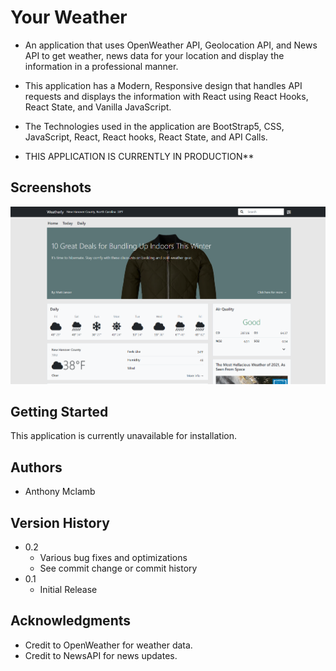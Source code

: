 # Your Weather

 * An application that uses OpenWeather API, Geolocation API, and News API to get weather, news data for your location and display the information in a professional manner.
 
 * This application has a Modern, Responsive design that handles API requests and displays the information with React using React Hooks, React State, and Vanilla JavaScript.
 
 * The Technologies used in the application are BootStrap5, CSS, JavaScript, React, React hooks, React State, and API Calls.

 * THIS APPLICATION IS CURRENTLY IN PRODUCTION**

## Screenshots

<div align="center">
 <img src="images/your-weather.png" alt="Your Weathe Screenshot">

</div>

## Getting Started

  This application is currently unavailable for installation.

## Authors

* Anthony Mclamb

## Version History

* 0.2
    * Various bug fixes and optimizations
    * See commit change or commit history
* 0.1
    * Initial Release

## Acknowledgments

* Credit to OpenWeather for weather data.
* Credit to NewsAPI for news updates.
